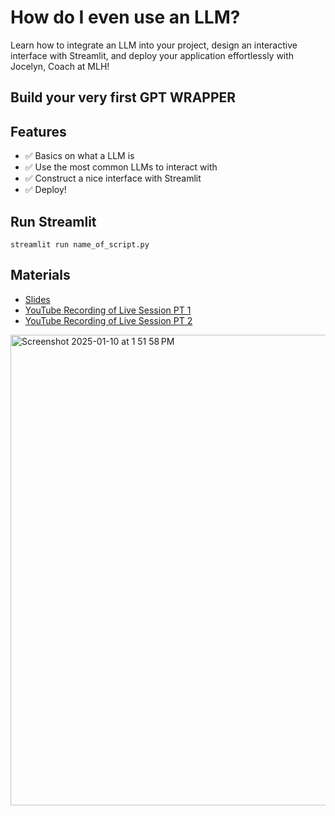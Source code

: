 # How do I even use an LLM? 
Learn how to integrate an LLM into your project, design an interactive interface with Streamlit, and deploy your application effortlessly with Jocelyn, Coach at MLH!

## Build your very first GPT WRAPPER

## Features
- ✅ Basics on what a LLM is
- ✅ Use the most common LLMs to interact with
- ✅ Construct a nice interface with Streamlit
- ✅ Deploy!

## Run Streamlit
`streamlit run name_of_script.py`

## Materials
- [Slides](https://docs.google.com/presentation/d/1DswMlVPP4WQGlWUeOSr9WBXNd889YnxdJnaqb-Q59nI/edit?usp=sharing)
- [YouTube Recording of Live Session PT 1]()
- [YouTube Recording of Live Session PT 2]()

<img width="753" alt="Screenshot 2025-01-10 at 1 51 58 PM" src="https://github.com/user-attachments/assets/d27f6062-cac2-4456-a458-918bd6a67349" />
